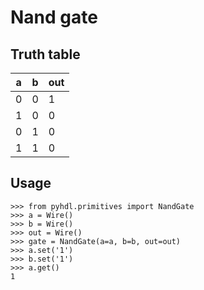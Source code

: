 # Nand gate

## Truth table

| a | b | out |
|---|---|-----|
| 0 | 0 |  1  |
| 1 | 0 |  0  |
| 0 | 1 |  0  |
| 1 | 1 |  0  |

## Usage

```
>>> from pyhdl.primitives import NandGate
>>> a = Wire()
>>> b = Wire()
>>> out = Wire()
>>> gate = NandGate(a=a, b=b, out=out)
>>> a.set('1')
>>> b.set('1')
>>> a.get()
1
```